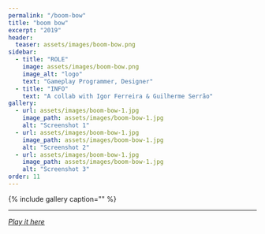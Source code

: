 ```yaml
---
permalink: "/boom-bow"
title: "boom bow"
excerpt: "2019"
header:
  teaser: assets/images/boom-bow.png
sidebar:
  - title: "ROLE"
    image: assets/images/boom-bow.png
    image_alt: "logo"
    text: "Gameplay Programmer, Designer"
  - title: "INFO"
    text: "A collab with Igor Ferreira & Guilherme Serrão"
gallery:
  - url: assets/images/boom-bow-1.jpg
    image_path: assets/images/boom-bow-1.jpg
    alt: "Screenshot 1"
  - url: assets/images/boom-bow-1.jpg
    image_path: assets/images/boom-bow-1.jpg
    alt: "Screenshot 2"
  - url: assets/images/boom-bow-1.jpg
    image_path: assets/images/boom-bow-1.jpg
    alt: "Screenshot 3"
order: 11
---
```


{% include gallery caption="" %}



------







[*Play it here*]()
